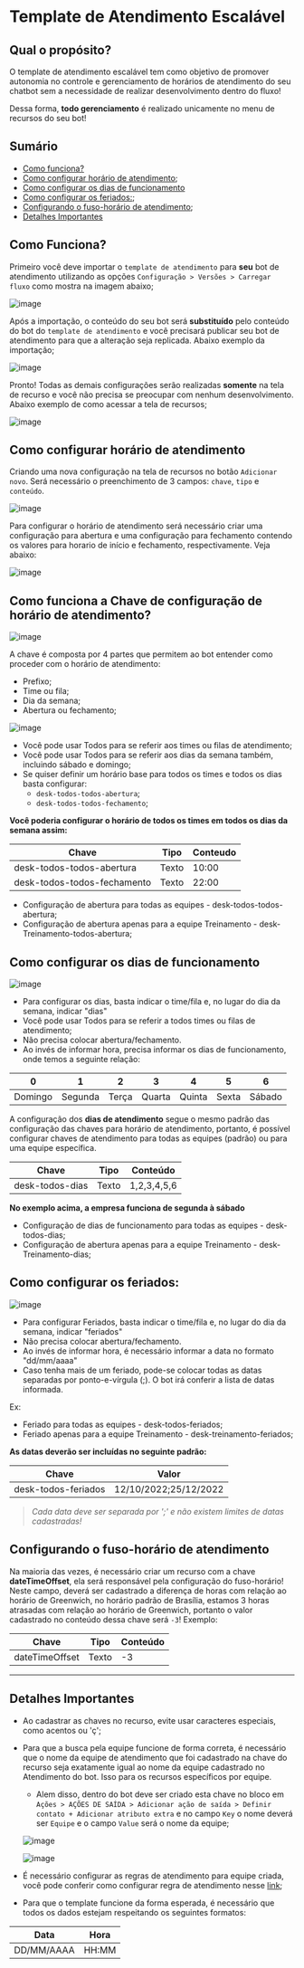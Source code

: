 # Template de Atendimento Escalável

## Qual o propósito?

O template de atendimento escalável tem como objetivo de promover autonomia no controle e gerenciamento de horários de atendimento do seu chatbot sem a necessidade de realizar desenvolvimento dentro do fluxo!

Dessa forma, **todo gerenciamento** é realizado unicamente no menu de recursos do seu bot!

## Sumário  

- [Como funciona?](#como-funciona)
- [Como configurar horário de atendimento](#como-configurar-horário-de-atendimento);
- [Como configurar os dias de funcionamento](#como-configurar-os-dias-de-funcionamento)
- [Como configurar os feriados:](#como-configurar-os-feriados);
- [Configurando o fuso-horário de atendimento](#configurando-o-fuso-horário-de-atendimento);
- [Detalhes Importantes](#detalhes-importantes)

## Como Funciona?

Primeiro você deve importar o `template de atendimento` para **seu** bot de atendimento utilizando as opções `Configuração > Versões > Carregar fluxo` como mostra na imagem abaixo;

![image](https://raw.githubusercontent.com/leisiamedeiros/BlipAttendanceTemplate/master/.github/images/importar-template.png)

Após a importação, o conteúdo do seu bot será **substituído** pelo conteúdo do bot do `template de atendimento` e você precisará publicar seu bot de atendimento para que a alteração seja replicada. Abaixo exemplo da importação;
 
![image](https://raw.githubusercontent.com/leisiamedeiros/BlipAttendanceTemplate/master/.github/images/publicar-fluxo.png)

Pronto! Todas as demais configurações serão realizadas **somente** na tela de recurso e você não precisa se preocupar com nenhum desenvolvimento. Abaixo exemplo de como acessar a tela de recursos;

![image](https://user-images.githubusercontent.com/44960191/114769721-f3484680-9d40-11eb-9c4b-c674f15aec8a.png)  

## Como configurar horário de atendimento

Criando uma nova configuração na tela de recursos no botão `Adicionar novo`. Será necessário o preenchimento de 3 campos: `chave`, `tipo` e `conteúdo`. 

![image](https://user-images.githubusercontent.com/44960191/114771096-8f268200-9d42-11eb-934a-778ee95826ef.png)

Para configurar o horário de atendimento será necessário criar uma configuração para abertura e uma configuração para fechamento contendo os valores para horario de início e fechamento, respectivamente. Veja abaixo:

![image](https://user-images.githubusercontent.com/44960191/114878341-897a7c00-9dd6-11eb-8c43-06163a6136a7.png)


## Como funciona a Chave de configuração de horário de atendimento?

![image](https://user-images.githubusercontent.com/44960191/114775700-f98df100-9d47-11eb-81f9-2543e563d5e0.png)

A chave é composta por 4 partes que permitem ao bot entender como proceder com o horário de atendimento:

- Prefixo;
- Time ou fila;
- Dia da semana;
- Abertura ou fechamento;

![image](https://user-images.githubusercontent.com/44960191/114776015-5b4e5b00-9d48-11eb-978c-ae4de3ed9bd3.png)

- Você pode usar Todos para se referir aos times ou filas de atendimento;
- Você pode usar Todos para se referir aos dias da semana também, incluindo sábado e domingo;
- Se quiser definir um horário base para todos os times e todos os dias basta configurar:
    - `desk-todos-todos-abertura`;
    - `desk-todos-todos-fechamento`; 

**Você poderia configurar o horário de todos os times em todos os dias da semana assim:**


| **Chave**               | **Tipo** | **Conteudo** |
|-------------------------|----------|--------------|
| desk-todos-todos-abertura    | Texto    |  10:00       |
| desk-todos-todos-fechamento  | Texto    |  22:00       |

- Configuração de abertura para todas as equipes - desk-todos-todos-abertura;
- Configuração de abertura apenas para a equipe Treinamento - desk-Treinamento-todos-abertura;

## Como configurar os dias de funcionamento

![image](https://user-images.githubusercontent.com/44960191/114930821-d62c7a00-9e0b-11eb-968e-73c988befef2.png)

- Para configurar os dias, basta indicar o time/fila e, no lugar do dia da semana, indicar "dias"
- Você pode usar Todos para se referir a todos times ou filas de atendimento;
- Não precisa colocar abertura/fechamento.
- Ao invés de informar hora, precisa informar os dias de funcionamento, onde temos a seguinte relação:

|0      |      1|    2|     3|     4|    5|     6|
|-------|-------|-----|------|------|-----|------|
|Domingo|Segunda|Terça|Quarta|Quinta|Sexta|Sábado|

A configuração dos **dias de atendimento** segue o mesmo padrão das configuração das chaves para horário de atendimento, portanto, é possível configurar chaves de atendimento para todas as equipes (padrão) ou para uma equipe específica.

|**Chave**                  | **Tipo**  | **Conteúdo**  |
|-----------------------|-------|-----------|
|desk-todos-dias | Texto | 1,2,3,4,5,6 |

**No exemplo acima, a empresa funciona de segunda à sábado**

- Configuração de dias de funcionamento para todas as equipes - desk-todos-dias;
- Configuração de abertura apenas para a equipe Treinamento - desk-Treinamento-dias;

## Como configurar os feriados:

![image](https://user-images.githubusercontent.com/44960191/114787668-8cce2300-9d56-11eb-83b9-303ebc08f468.png)


- Para configurar Feriados, basta indicar o time/fila e, no lugar do dia da semana, indicar "feriados"
- Não precisa colocar abertura/fechamento.
- Ao invés de informar hora, é necessário informar a data no formato "dd/mm/aaaa"
- Caso tenha mais de um feriado, pode-se colocar todas as datas separadas por ponto-e-vírgula (;). O bot irá conferir a lista de datas informada.

Ex:

- Feriado para todas as equipes - desk-todos-feriados;
- Feriado apenas para a equipe Treinamento - desk-treinamento-feriados;

**As datas deverão ser incluídas no seguinte padrão:**

| **Chave**    | **Valor**            |
|--------------|----------------------|
|desk-todos-feriados | 12/10/2022;25/12/2022|    

> *Cada data deve ser separada por ';' e não existem limites de datas cadastradas!*

## Configurando o fuso-horário de atendimento

Na maioria das vezes, é necessário criar um recurso com a chave **dateTimeOffset**, ela será responsável pela configuração do fuso-horário! 
Neste campo, deverá ser cadastrado a diferença de horas com relação ao horário de Greenwich, no horário padrão de Brasília, estamos 3 horas atrasadas com relação ao horário de Greenwich, portanto o valor cadastrado no conteúdo dessa chave será `-3`! Exemplo:

|**Chave**          | **Tipo**  | **Conteúdo** |
|---------------|-------|----------|
|dateTimeOffset | Texto | -3       |

---------------------------------------------------------------------

## Detalhes Importantes

- Ao cadastrar as chaves no recurso, evite usar caracteres especiais, como acentos ou 'ç';
- Para que a busca pela equipe funcione de forma correta, é necessário que o nome da equipe de atendimento que foi cadastrado na chave do recurso seja exatamente igual ao nome da equipe cadastrado no Atendimento do bot. Isso para os recursos específicos por equipe. 
    - Alem disso, dentro do bot deve ser criado esta chave no bloco em `Ações > AÇÕES DE SAÍDA > Adicionar ação de saída > Definir contato + Adicionar atributo extra` e no campo `Key` o nome deverá ser `Equipe` e o campo `Value` será o nome da equipe;
    
    ![image](https://user-images.githubusercontent.com/44960191/114875205-71edc400-9dd3-11eb-9eac-05a93e894142.png)

    ![image](https://user-images.githubusercontent.com/44960191/114875757-01937280-9dd4-11eb-9205-125123c072da.png)
 

- É necessário configurar as regras de atendimento para equipe criada, você pode conferir como configurar regra de atendimento nesse [link](https://help.blip.ai/hc/pt-br/articles/1500006317561-Como-definir-Regras-de-atendimento-com-uma-ou-m%C3%BAltiplas-condicionais);
- Para que o template funcione da forma esperada, é necessário que todos os dados estejam respeitando os seguintes formatos:

|Data       | Hora  |
|-----------|-------|
|DD/MM/AAAA | HH:MM |


